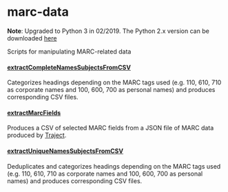 # marc-data

**Note**: Upgraded to Python 3 in 02/2019. The Python 2.x version can be downloaded [here](https://github.com/ehanson8/marc-data/releases)

Scripts for manipulating MARC-related data

#### [extractCompleteNamesSubjectsFromCSV](extractCompleteNamesSubjectsFromCSV.py)
Categorizes headings depending on the MARC tags used (e.g. 110, 610, 710 as corporate names and 100, 600, 700 as personal names) and produces corresponding CSV files.

#### [extractMarcFields](extractMarcFields.py)
Produces a CSV of selected MARC fields from a JSON file of MARC data produced by [Traject](https://github.com/traject/traject).

#### [extractUniqueNamesSubjectsFromCSV](extractUniqueNamesSubjectsFromCSV.py)
Deduplicates and categorizes headings depending on the MARC tags used (e.g. 110, 610, 710 as corporate names and 100, 600, 700 as personal names) and produces corresponding CSV files.

